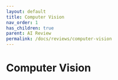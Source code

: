 ```yaml
---
layout: default
title: Computer Vision
nav_order: 1
has_children: true
parent: AI Review
permalink: /docs/reviews/computer-vision
---
```


# Computer Vision
